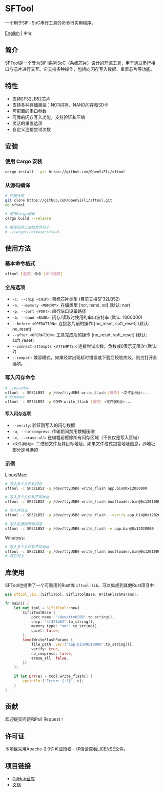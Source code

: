 # SFTool

一个用于SiFli SoC串行工具的命令行实用程序。

[English](README_EN.md) | 中文

## 简介

SFTool是一个专为SiFli系列SoC（系统芯片）设计的开源工具，用于通过串行接口与芯片进行交互。它支持多种操作，包括向闪存写入数据、重置芯片等功能。

## 特性

- 支持SF32LB52芯片
- 支持多种存储类型：NOR闪存、NAND闪存和SD卡
- 可配置的串口参数
- 可靠的闪存写入功能，支持验证和压缩
- 灵活的重置选项
- 自定义连接尝试次数

## 安装

### 使用 Cargo 安装

```bash
cargo install --git https://github.com/OpenSiFli/sftool
```

### 从源码编译

```bash
# 克隆仓库
git clone https://github.com/OpenSiFli/sftool.git
cd sftool

# 使用Cargo编译
cargo build --release

# 编译后的二进制文件位于
# ./target/release/sftool
```

## 使用方法

### 基本命令格式

```bash
sftool [选项] 命令 [命令选项]
```

### 全局选项

- `-c, --chip <CHIP>`: 目标芯片类型 (目前支持SF32LB52)
- `-m, --memory <MEMORY>`: 存储类型 [nor, nand, sd] (默认: nor)
- `-p, --port <PORT>`: 串行端口设备路径
- `-b, --baud <BAUD>`: 闪存/读取时使用的串口波特率 (默认: 1000000)
- `--before <OPERATION>`: 连接芯片前的操作 [no_reset, soft_reset] (默认: no_reset)
- `--after <OPERATION>`: 工具完成后的操作 [no_reset, soft_reset] (默认: soft_reset)
- `--connect-attempts <ATTEMPTS>`: 连接尝试次数，负数或0表示无限次 (默认: 7)
- `--compat` : 兼容模式，如果经常出现超时错误或下载后校验失败，则应打开此选项。

### 写入闪存命令

```bash
# Linux/Mac
sftool -c SF32LB52 -p /dev/ttyUSB0 write_flash [选项] <文件@地址>...
# Windows
sftool -c SF32LB52 -p COM9 write_flash [选项] <文件@地址>...
```

#### 写入闪存选项

- `--verify`: 验证刚写入的闪存数据
- `-u, --no-compress`: 传输期间禁用数据压缩
- `-e, --erase-all`: 在编程前擦除所有闪存区域（不仅仅是写入区域）
- `<文件@地址>`: 二进制文件及其目标地址，如果文件格式包含地址信息，@地址部分是可选的

### 示例

Linux/Mac:

```bash
# 写入单个文件到闪存
sftool -c SF32LB52 -p /dev/ttyUSB0 write_flash app.bin@0x12020000

# 写入多个文件到不同地址
sftool -c SF32LB52 -p /dev/ttyUSB0 write_flash bootloader.bin@0x12010000 app.bin@0x12020000 ftab.bin@0x12000000

# 写入并验证
sftool -c SF32LB52 -p /dev/ttyUSB0 write_flash --verify app.bin@0x12020000

# 写入前擦除所有闪存
sftool -c SF32LB52 -p /dev/ttyUSB0 write_flash -e app.bin@0x12020000
```

Windows:

```bash
# 写入多个文件到不同地址
sftool -c SF32LB52 -p /dev/ttyUSB0 write_flash bootloader.bin@0x12010000 app.bin@0x12020000 ftab.bin@0x12000000
# 其它同上
```

## 库使用

SFTool也提供了一个可重用的Rust库 `sftool-lib`，可以集成到其他Rust项目中：

```rust
use sftool_lib::{SifliTool, SifliToolBase, WriteFlashParams};

fn main() {
    let mut tool = SifliTool::new(
        SifliToolBase {
            port_name: "/dev/ttyUSB0".to_string(),
            chip: "sf32lb52".to_string(),
            memory_type: "nor".to_string(),
            quiet: false,
        },
        Some(WriteFlashParams {
            file_path: vec!["app.bin@0x10000".to_string()],
            verify: true,
            no_compress: false,
            erase_all: false,
        }),
    );
    
    if let Err(e) = tool.write_flash() {
        eprintln!("Error: {:?}", e);
    }
}
```

## 贡献

欢迎提交问题和Pull Request！

## 许可证

本项目采用Apache-2.0许可证授权 - 详情请查看[LICENSE](LICENSE)文件。

## 项目链接

- [GitHub仓库](https://github.com/OpenSiFli/sftool)
- [文档](https://docs.rs/sftool)
